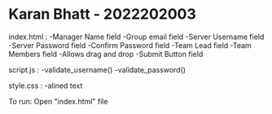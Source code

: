 # Karan Bhatt - 2022202003

index.html :
	-Manager Name field
	-Group email field
	-Server Username field
	-Server Password field
	-Confirm Password field
	-Team Lead field
	-Team Members field
		-Allows drag and drop
	-Submit Button field

script.js :
	-validate_username()
	-validate_password()

style.css :
	-alined text


To run:
Open "index.html" file